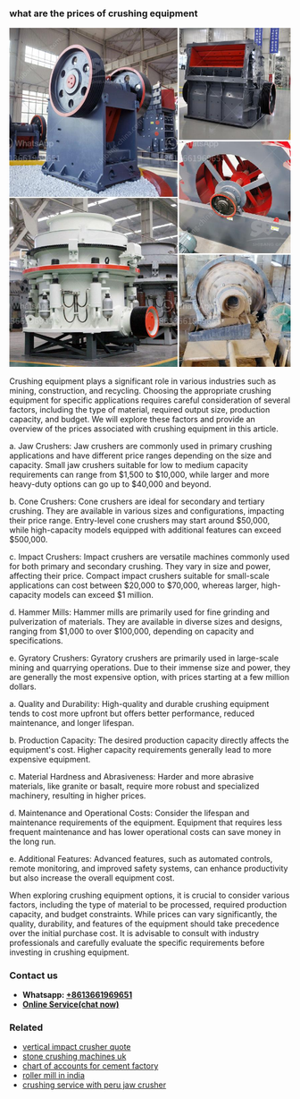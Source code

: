 <h3>what are the prices of crushing equipment</h3><img src='1708589102.jpg' alt=''><p>Crushing equipment plays a significant role in various industries such as mining, construction, and recycling. Choosing the appropriate crushing equipment for specific applications requires careful consideration of several factors, including the type of material, required output size, production capacity, and budget. We will explore these factors and provide an overview of the prices associated with crushing equipment in this article.</p><p>a. Jaw Crushers: Jaw crushers are commonly used in primary crushing applications and have different price ranges depending on the size and capacity. Small jaw crushers suitable for low to medium capacity requirements can range from $1,500 to $10,000, while larger and more heavy-duty options can go up to $40,000 and beyond.</p><p>b. Cone Crushers: Cone crushers are ideal for secondary and tertiary crushing. They are available in various sizes and configurations, impacting their price range. Entry-level cone crushers may start around $50,000, while high-capacity models equipped with additional features can exceed $500,000.</p><p>c. Impact Crushers: Impact crushers are versatile machines commonly used for both primary and secondary crushing. They vary in size and power, affecting their price. Compact impact crushers suitable for small-scale applications can cost between $20,000 to $70,000, whereas larger, high-capacity models can exceed $1 million.</p><p>d. Hammer Mills: Hammer mills are primarily used for fine grinding and pulverization of materials. They are available in diverse sizes and designs, ranging from $1,000 to over $100,000, depending on capacity and specifications.</p><p>e. Gyratory Crushers: Gyratory crushers are primarily used in large-scale mining and quarrying operations. Due to their immense size and power, they are generally the most expensive option, with prices starting at a few million dollars.</p><p>a. Quality and Durability: High-quality and durable crushing equipment tends to cost more upfront but offers better performance, reduced maintenance, and longer lifespan.</p><p>b. Production Capacity: The desired production capacity directly affects the equipment's cost. Higher capacity requirements generally lead to more expensive equipment.</p><p>c. Material Hardness and Abrasiveness: Harder and more abrasive materials, like granite or basalt, require more robust and specialized machinery, resulting in higher prices.</p><p>d. Maintenance and Operational Costs: Consider the lifespan and maintenance requirements of the equipment. Equipment that requires less frequent maintenance and has lower operational costs can save money in the long run.</p><p>e. Additional Features: Advanced features, such as automated controls, remote monitoring, and improved safety systems, can enhance productivity but also increase the overall equipment cost.</p><p>When exploring crushing equipment options, it is crucial to consider various factors, including the type of material to be processed, required production capacity, and budget constraints. While prices can vary significantly, the quality, durability, and features of the equipment should take precedence over the initial purchase cost. It is advisable to consult with industry professionals and carefully evaluate the specific requirements before investing in crushing equipment.</p><h3>Contact us</h3><ul><li><strong>Whatsapp:&nbsp;<a href="https://wa.me/8613661969651">+8613661969651</a></strong></li><li><a href="https://swt.shibang-china.com/?git&amp;zhl&amp;what are the prices of crushing equipment"><strong>Online Service(chat now)</strong></a></li></ul><h3>Related</h3><ul><li><a href='vertical impact crusher quote.md'>vertical impact crusher quote</a></li><li><a href='stone crushing machines uk.md'>stone crushing machines uk</a></li><li><a href='chart of accounts for cement factory.md'>chart of accounts for cement factory</a></li><li><a href='roller mill in india.md'>roller mill in india</a></li><li><a href='crushing service with peru jaw crusher.md'>crushing service with peru jaw crusher</a></li></ul>